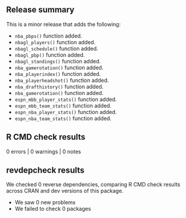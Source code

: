## Release summary

This is a minor release that adds the following:
- ```nba_pbps()``` function added.
- ```nbagl_players()``` function added.
- ```nbagl_schedule()``` function added.
- ```nbagl_pbp()``` function added.
- ```nbagl_standings()``` function added.
- ```nba_gamerotation()``` function added.
- ```nba_playerindex()``` function added.
- ```nba_playerheadshot()``` function added.
- ```nba_drafthistory()``` function added.
- ```nba_gamerotation()``` function added.
- ```espn_mbb_player_stats()``` function added.
- ```espn_mbb_team_stats()``` function added.
- ```espn_nba_player_stats()``` function added.
- ```espn_nba_team_stats()``` function added.

## R CMD check results

0 errors | 0 warnings | 0 notes

## revdepcheck results

We checked 0 reverse dependencies, comparing R CMD check results across CRAN and dev versions of this package.

 * We saw 0 new problems
 * We failed to check 0 packages
